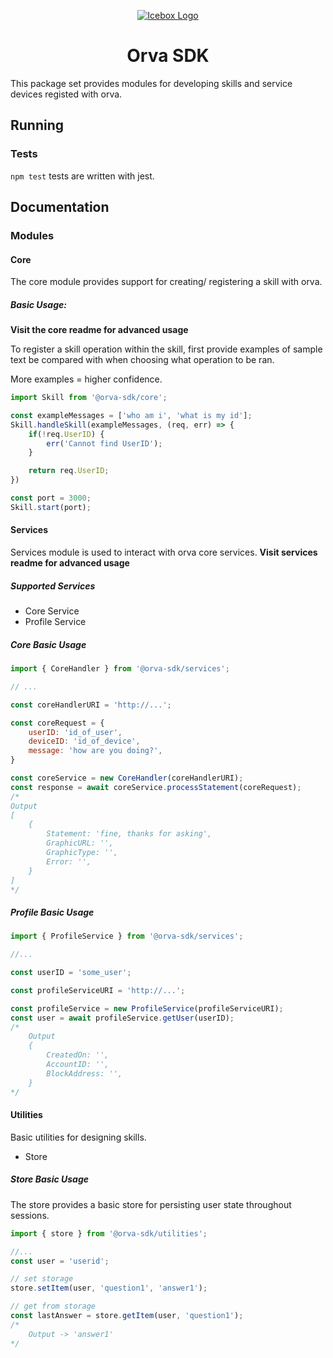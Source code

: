 <p align="center">
  <a href="" rel="noopener">
 <img src="https://avatars2.githubusercontent.com/u/53947571?s=200&v=4"  alt="Icebox Logo"></a>
</p>

<h1 align="center">Orva SDK</h1>

This package set provides modules for developing skills and service devices registed with orva.

## Running
### Tests
`npm test` tests are written with jest.

## Documentation

### Modules
#### Core
The core module provides support for creating/ registering a skill with orva.

##### Basic Usage:
__Visit the core readme for advanced usage__

To register a skill operation within the skill, first provide examples of sample text be compared with when choosing what operation to be ran. 

More examples = higher confidence.

```js
import Skill from '@orva-sdk/core';

const exampleMessages = ['who am i', 'what is my id'];
Skill.handleSkill(exampleMessages, (req, err) => {
    if(!req.UserID) {
        err('Cannot find UserID');
    }

    return req.UserID;
})

const port = 3000;
Skill.start(port);

```

#### Services
Services module is used to interact with orva core services.
__Visit services readme for advanced usage__

##### Supported Services
- Core Service
- Profile Service

##### Core Basic Usage

```js
import { CoreHandler } from '@orva-sdk/services';

// ...

const coreHandlerURI = 'http://...'; 

const coreRequest = {
    userID: 'id_of_user',
    deviceID: 'id_of_device',
    message: 'how are you doing?',
}

const coreService = new CoreHandler(coreHandlerURI);
const response = await coreService.processStatement(coreRequest);
/*
Output
[
    {
        Statement: 'fine, thanks for asking',
        GraphicURL: '',
        GraphicType: '',
        Error: '',
    }
]
*/
```
##### Profile Basic Usage
```js
import { ProfileService } from '@orva-sdk/services';

//...

const userID = 'some_user';

const profileServiceURI = 'http://...';

const profileService = new ProfileService(profileServiceURI);
const user = await profileService.getUser(userID);
/*
    Output
    {
        CreatedOn: '',
        AccountID: '',
        BlockAddress: '',
    }
*/

```

#### Utilities
Basic utilities for designing skills.

- Store

##### Store Basic Usage
The store provides a basic store for persisting user state throughout sessions.

```js
import { store } from '@orva-sdk/utilities';

//...
const user = 'userid';

// set storage
store.setItem(user, 'question1', 'answer1');

// get from storage
const lastAnswer = store.getItem(user, 'question1');
/*
    Output -> 'answer1'
*/

```







